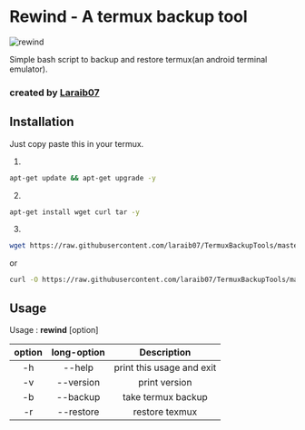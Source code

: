 # Rewind - A termux backup tool

![rewind](https://raw.githubusercontent.com/laraib07/TermuxBackupTools/master/rewind.png)

Simple bash script to backup and
restore termux(an android terminal emulator).

### created by [Laraib07](https://github.com/laraib07)

## Installation

Just copy paste this in your termux.

1.

```bash
apt-get update && apt-get upgrade -y
```

2.

```bash
apt-get install wget curl tar -y
```

3.

```bash
wget https://raw.githubusercontent.com/laraib07/TermuxBackupTools/master/rewind && chmod u+x rewind && mv rewind $PREFIX/bin/
```

or

```bash
curl -O https://raw.githubusercontent.com/laraib07/TermuxBackupTools/master/rewind && chmod u+x rewind && mv rewind $PREFIX/bin/
```

## Usage

Usage : **rewind**  [option]

option |  long-option  | Description
:-----:|:-----------:|:---------------------------:
  -h   |  --help      |    print this usage and exit
  -v   |  --version   |    print version
  -b   |  --backup    |    take termux backup
  -r   |  --restore   |    restore texmux
 
